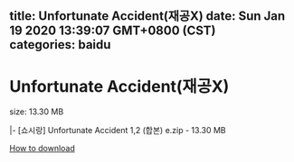 
title: Unfortunate Accident(재공X)
date: Sun Jan 19 2020 13:39:07 GMT+0800 (CST)    
categories: baidu
---

# Unfortunate Accident(재공X)
size: 13.30 MB
 
 
|- [쇼시랑] Unfortunate Accident 1,2 (합본) e.zip - 13.30 MB

[How to download](https://bpcam.bemobtrk.com/go/2ceec3aa-1ca2-46d6-b9ff-aaa5c184517c?jno=2335)